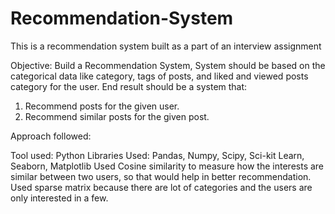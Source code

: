 # Recommendation-System
This is a recommendation system built as a part of an interview assignment

Objective: 
Build a Recommendation System, System should be based on the categorical data like category, tags of posts, and liked and viewed posts category for the user.
End result should be a system that:
  1. Recommend posts for the given user.
  2. Recommend similar posts for the given post.

Approach followed:

Tool used: Python
Libraries Used: Pandas, Numpy, Scipy, Sci-kit Learn, Seaborn, Matplotlib
Used Cosine similarity to measure how the interests are similar between two users, so that would help in better recommendation.
Used sparse matrix because there are lot of categories and the users are only interested in a few.
